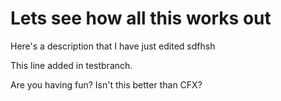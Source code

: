 # Lets see how all this works out

Here's a description that I have just edited
sdfhsh

This line added in testbranch.


Are you having fun? Isn't this better than CFX?